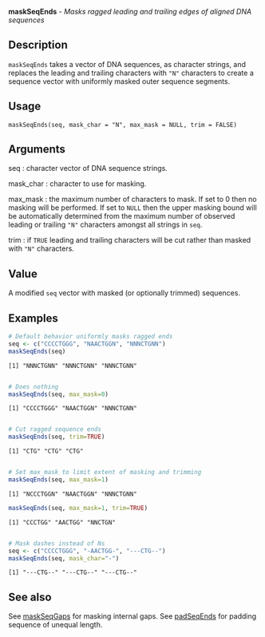 **maskSeqEnds** - *Masks ragged leading and trailing edges of aligned DNA sequences*

Description
--------------------

`maskSeqEnds` takes a vector of DNA sequences, as character strings,
and replaces the leading and trailing characters with `"N"` characters to create 
a sequence vector with uniformly masked outer sequence segments.


Usage
--------------------
```
maskSeqEnds(seq, mask_char = "N", max_mask = NULL, trim = FALSE)
```

Arguments
-------------------

seq
:   character vector of DNA sequence strings.

mask_char
:   character to use for masking.

max_mask
:   the maximum number of characters to mask. If set to 0 then
no masking will be performed. If set to `NULL` then the upper 
masking bound will be automatically determined from the maximum 
number of observed leading or trailing `"N"` characters amongst 
all strings in `seq`.

trim
:   if `TRUE` leading and trailing characters will be cut rather 
than masked with `"N"` characters.




Value
-------------------

A modified `seq` vector with masked (or optionally trimmed) sequences.



Examples
-------------------

```R
# Default behavior uniformly masks ragged ends
seq <- c("CCCCTGGG", "NAACTGGN", "NNNCTGNN")
maskSeqEnds(seq)

```


```
[1] "NNNCTGNN" "NNNCTGNN" "NNNCTGNN"

```


```R

# Does nothing
maskSeqEnds(seq, max_mask=0)

```


```
[1] "CCCCTGGG" "NAACTGGN" "NNNCTGNN"

```


```R

# Cut ragged sequence ends
maskSeqEnds(seq, trim=TRUE)

```


```
[1] "CTG" "CTG" "CTG"

```


```R

# Set max_mask to limit extent of masking and trimming
maskSeqEnds(seq, max_mask=1)

```


```
[1] "NCCCTGGN" "NAACTGGN" "NNNCTGNN"

```


```R
maskSeqEnds(seq, max_mask=1, trim=TRUE)

```


```
[1] "CCCTGG" "AACTGG" "NNCTGN"

```


```R

# Mask dashes instead of Ns
seq <- c("CCCCTGGG", "-AACTGG-", "---CTG--")
maskSeqEnds(seq, mask_char="-")
```


```
[1] "---CTG--" "---CTG--" "---CTG--"

```



See also
-------------------

See [maskSeqGaps](maskSeqGaps.md) for masking internal gaps.
See [padSeqEnds](padSeqEnds.md) for padding sequence of unequal length.



